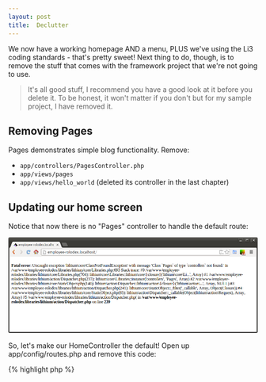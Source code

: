 ```yaml
---
layout: post
title:  Declutter
---
```


We now have a working homepage AND a menu, PLUS we've using the Li3 coding standards - that's pretty sweet! Next thing to do, though, is to remove the stuff that comes with the framework project that we're not going to use.

> It's all good stuff, I recommend you have a good look at it before you delete it. To be honest, it won't matter if you don't but for my sample project, I have removed it.

## Removing Pages

Pages demonstrates simple blog functionality. Remove:

* `app/controllers/PagesController.php`
* `app/views/pages`
* `app/views/hello_world` (deleted its controller in the last chapter)

## Updating our home screen

Notice that now there is no "Pages" controller to handle the default route:

![No pages controller to handle default route](images/no-pages-controller.png)

So, let's make our HomeController the default! Open up app/config/routes.php and remove this code:

{% highlight php %}
<?php
// ...

/**
 * Here, we are connecting `'/'` (the base path) to controller called `'Pages'`,
 * its action called `view()`, and we pass a param to select the view file
 * to use (in this case, `/views/pages/home.html.php`; see
 * `app\controllers\PagesController` for details).
 *
 * @see app\controllers\PagesController
 */
Router::connect('/', 'Pages::view');

/**
 * Connect the rest of `PagesController`'s URLs. This will route URLs like
 * `/pages/about` to `PagesController`, rendering `/views/pages/about.html.php`
 * as a static page.
 */
Router::connect('/pages/{:args}', 'Pages::view');
// ...
{% endhighlight %}

Now we're going to replace that section with:

{% highlight php %}
<?php
// ...
Router::connect('/', 'Home::index');
// ...
{% endhighlight %}

Now, when you hit [http://employee-rolodex.localhost/](http://employee-rolodex.localhost/), you should see your "This is a HOME PAGE!" screen. Result!

![Homepage controller now responding on root](images/home-default-route.png)

## About "empty"

You'll notice a bunch of files just named "`empty`" - that's to make sure that they stay in the Git repo. Thinks of them like a dressmaker's pins - they're there to hold the shape. You can delete them, but I recommend leave them alone - at least until you've put something else in each empty directory - so you can easily figure out where things need to go.